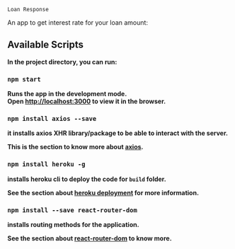 `Loan Response`

An app to get interest rate for your loan amount:<b>

## Available Scripts

In the project directory, you can run:


### `npm start`

Runs the app in the development mode.<br>
Open [http://localhost:3000](http://localhost:3000) to view it in the browser.


### `npm install axios --save`

it installs axios XHR library/package to be able to interact with the server.<br>

This is the section to know more about [axios](https://github.com/axios/axios).


### `npm install heroku -g`

installs heroku cli to deploy the code for `build` folder.<br>

See the section about [heroku deployment](https://devcenter.heroku.com/articles/heroku-cli) for more information.


### `npm install --save react-router-dom`

installs routing methods for the application.<br>

See the section about [react-router-dom](https://www.npmjs.com/package/react-router-dom) to know more.
